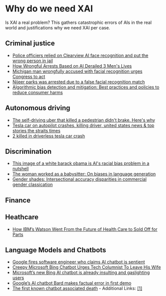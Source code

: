 # Why do we need XAI
Is XAI a real problem? This gathers catastrophic errors of AIs in the real world and justifications why we need XAI per case.

## Criminal justice
- [Police officiers relied on Clearview AI face recognition and put the wrong person in jail](https://www.nytimes.com/2023/03/31/technology/facial-recognition-false-arrests.html?)
- [How Wrongful Arrests Based on AI Derailed 3 Men's Lives](https://www.wired.com/story/wrongful-arrests-ai-derailed-3-mens-lives/)
- [Michigan man wrongfully accused with facial recognition urges Congress to act](https://www.detroitnews.com/story/news/politics/2021/07/13/house-panel-hear-michigan-man-wrongfully-accused-facial-recognition/7948908002/)
- [Nijeer parks was arrested due to a false facial recognition match](https://www.cnn.com/2021/04/29/tech/nijeer-parks-facial-recognition-police-arrest/index.html)
- [Algorithmic bias detection and mitigation: Best practices and policies to reduce consumer harms](https://www.brookings.edu/research/algorithmic-bias-detection-and-mitigation-best-practices-and-policies-to-reduce-consumer-harms/)

## Autonomous driving
- [The self-driving uber that killed a pedestrian didn't brake. Here's why](https://slate.com/technology/2018/05/uber-car-in-fatal-arizona-crash-perceived-pedestrian-1-3-seconds-before-impact.html)
- [Tesla car on autopilot crashes, killing driver, united states news & top stories the straits times](https://www.straitstimes.com/world/united-states/tesla-car-on-autopilot-crashes-killing-driver)
- [2 killed in driverless tesla car crash](https://www.nytimes.com/2021/04/18/business/tesla-fatal-crash-texas.html)

## Discrimination
- [This image of a white barack obama is AI's racial bias problem in a nutshell](https://www.vice.com/en/article/7kpxyy/this-image-of-a-white-barack-obama-is-ais-racial-bias-problem-in-a-nutshell)
- [The woman worked as a babysitter: On biases in language generation](https://arxiv.org/abs/1909.01326)
- [Gender shades: Intersectional accuracy disparities in commercial gender classication](https://proceedings.mlr.press/v81/buolamwini18a/buolamwini18a.pdf)

## Finance

## Heathcare

- [How IBM’s Watson Went From the Future of Health Care to Sold Off for Parts](https://slate.com/technology/2022/01/ibm-watson-health-failure-artificial-intelligence.html)

## Language Models and Chatbots

- [Google fires software engineer who claims AI chatbot is sentient](https://www.theguardian.com/technology/2022/jul/23/google-fires-software-engineer-who-claims-ai-chatbot-is-sentient)
- [Creepy Microsoft Bing Chatbot Urges Tech Columnist To Leave His Wife](https://ca.movies.yahoo.com/creepy-microsoft-bing-chatbot-urges-014911899.html)
- [Microsoft’s new Bing AI chatbot is already insulting and gaslighting users](https://www.fastcompany.com/90850277/bing-new-chatgpt-ai-chatbot-insulting-gaslighting-users)
- [Google’s AI chatbot Bard makes factual error in first demo](https://www.theverge.com/2023/2/8/23590864/google-ai-chatbot-bard-mistake-error-exoplanet-demo)
- [The first known chatbot associated death](https://garymarcus.substack.com/p/the-first-known-chatbot-associated) - Additional Links: [[1]](https://www.brusselstimes.com/430098/belgian-man-commits-suicide-following-exchanges-with-chatgpt?utm_source=substack&utm_medium=email)